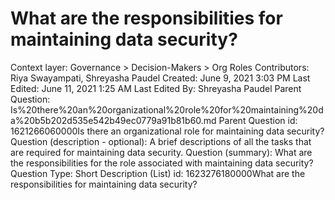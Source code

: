 # What are the responsibilities for maintaining data security?

Context layer: Governance > Decision-Makers > Org Roles
Contributors: Riya Swayampati, Shreyasha Paudel
Created: June 9, 2021 3:03 PM
Last Edited: June 11, 2021 1:25 AM
Last Edited By: Shreyasha Paudel
Parent Question: Is%20there%20an%20organizational%20role%20for%20maintaining%20da%20b5b202d535e542b49ec0779a91b81b60.md
Parent Question id: 1621266060000Is there an organizational role for maintaining data security? 
Question (description - optional): A brief descriptions of all the tasks that are required for maintaining data security.
Question (summary): What are the responsibilities for the role associated with  maintaining data security?
Question Type: Short Description (List)
id: 1623276180000What are the responsibilities for maintaining data security?